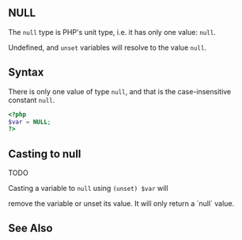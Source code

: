 
 
## NULL
 
 The `null` type is PHP's unit type, i.e. it has only one value: `null`. 
 
 Undefined, and `unset` variables will resolve to the value `null`. 
 
 
## Syntax
 
 There is only one value of type `null`, and that is the case-insensitive constant `null`. 
 
 

```php
<?php
$var = NULL;       
?>
```
 
 
 
 
## Casting to null
 
 TODO 
 
 Casting a variable to `null` using `(unset) $var` will <!-- start emphasis -->
<!--
not
--> remove the variable or unset its value. It will only return a `null` value. 
 
 
 
## See Also
 
 <!-- start simplelist -->
<!--

    is_null
    unset
   
--> 
 

